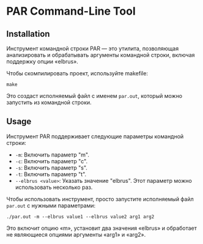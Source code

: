 # PAR Command-Line Tool

## Installation
Инструмент командной строки PAR — это утилита, позволяющая анализировать и обрабатывать аргументы командной строки, включая поддержку опции «elbrus».

Чтобы скомпилировать проект, используйте makefile:

```
make
```

Это создаст исполняемый файл с именем `par.out`, который можно запустить из командной строки.

## Usage

Инструмент PAR поддерживает следующие параметры командной строки:

- `-m`: Включить параметр "m".
- `-c`: Включить параметр "c".
- `-s`: Включить параметр "s".
- `-t`: Включить параметр "t".
- `--elbrus <value>`: Указать значение "elbrus". Этот параметр можно использовать несколько раз.

Чтобы использовать инструмент, просто запустите исполняемый файл `par.out` с нужными параметрами:
```
./par.out -m --elbrus value1 --elbrus value2 arg1 arg2
```

Это включит опцию «m», установит два значения «elbrus» и обработает не являющиеся опциями аргументы «arg1» и «arg2».

